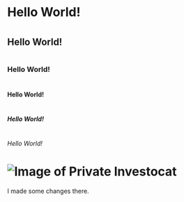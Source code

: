 # <h1>Hello World!</h1>
# <h2>Hello World!</h2>
# <h3>Hello World!</h3>
# <h4>Hello World!</h4>
# <h5>Hello World!</h5>
# <h6>Hello World!</h6>
# ![Image of Private Investocat](https://octodex.github.com/images/privateinvestocat.jpg)

























I made some changes there.
